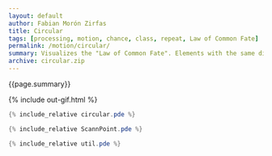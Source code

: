 ```yaml
---
layout: default
author: Fabian Morón Zirfas
title: Circular
tags: [processing, motion, chance, class, repeat, Law of Common Fate]
permalink: /motion/circular/
summary: Visualizes the "Law of Common Fate". Elements with the same directional motion and/or same speed are seen as a group.  
archive: circular.zip
---
```


<div class="hero">{{page.summary}}</div>

<!-- more -->

{% include out-gif.html %}

```java
{% include_relative circular.pde %}
```

```java
{% include_relative ScannPoint.pde %}
```

```java
{% include_relative util.pde %}
```




